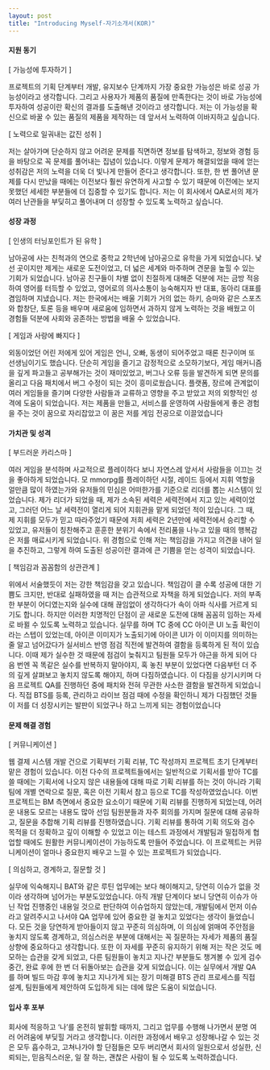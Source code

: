 ```yaml
---
layout: post
title: "Introducing Myself-자기소개서(KOR)"
---
```


#### 지원 동기


[ 가능성에 투자하기 ]

프로젝트의 기획 단계부터 개발, 유지보수 단계까지 가장 중요한 가능성은 바로 성공 가능성이라고 생각합니다.
그리고 사용자가 제품의 품질에 만족한다는 것이 바로 가능성에 투자하여 성공이란 확신의 결과를 도출해낸 것이라고 생각합니다.
저는 이 가능성을 확신으로 바꿀 수 있는 품질의 제품을 제작하는 데 앞서서 노력하여 이바지하고 싶습니다.


[ 노력으로 일궈내는 값진 성취 ]

저는 살아가며 단순하지 않고 어려운 문제를 직면하면 정보를 탐색하고, 정보와 경험 등을 바탕으로 꼭 문제를 풀어내는 집념이 있습니다.
이렇게 문제가 해결되었을 때에 얻는 성취감은 저의 노력을 더욱 더 빛나게 만들어 준다고 생각합니다.
또한, 한 번 풀어낸 문제를 다시 만났을 때에는 이전보다 훨씬 유연하게 사고할 수 있기 때문에 이전에는 보지 못했던 세세한 부분들에 더 집중할 수 있기도 합니다.
저는 이 회사에서 QA로서의 제가 여러 난관들을 부딪히고 풀어내며 더 성장할 수 있도록 노력하고 싶습니다.

#### 성장 과정


[ 인생의 터닝포인트가 된 유학 ]

남아공에 사는 친척과의 연으로 중학교 2학년에 남아공으로 유학을 가게 되었습니다.
낯선 곳이지만 제게는 새로운 도전이었고, 더 넓은 세계와 마주하며 견문을 높힐 수 있는 기회가 되었습니다.
남아공 친구들이 차별 없이 친절하게 대해준 덕분에 저는 금방 적응하여 영어를 터득할 수 있었고, 영어로의 의사소통이 능숙해지자 반 대표, 동아리 대표를 겸임하며 지냈습니다.
저는 한국에서는 배울 기회가 거의 없는 하키, 승마와 같은 스포츠와 합창단, 토론 등을 배우며 새로움에 임하면서 과하지 않게 노력하는 것을 배웠고 이 경험들 덕분에 사회와 공존하는 방법을 배울 수 있었습니다.


[ 게임과 사랑에 빠지다 ]

외동이었던 어린 저에게 있어 게임은 언니, 오빠, 동생이 되어주었고 때론 친구이며 또 선생님이기도 했습니다.
단순히 게임을 즐기고 감정적으로 소모하기보다, 게임 매커니즘을 깊게 파고들고 공부해가는 것이 재미있었고, 버그나 오류 등을 발견하게 되면 문의를 올리고 다음 패치에서 버그 수정이 되는 것이 흥미로웠습니다.
플랫폼, 장르에 관계없이 여러 게임들을 즐기며 다양한 사람들과 교류하고 영향을 주고 받았고 저의 외향적인 성격에 도움이 되었습니다.
저는 제품을 만들고, 서비스를 운영하여 사람들에게 좋은 경험을 주는 것이 꿈으로 자리잡았고 이 꿈은 저를 게임 전공으로 이끌었습니다


#### 가치관 및 성격


[ 부드러운 카리스마 ]

여러 게임을 분석하며 사교적으로 플레이하다 보니 자연스레 앞서서 사람들을 이끄는 것을 좋아하게 되었습니다.
모 mmorpg를 플레이하던 시절, 레이드 등에서 지휘 역할을 얼만큼 많이 하였는가와 유저들의 민심은 어떠한가를 기준으로 리더를 뽑는 시스템이 있었습니다.
제가 리더가 되었을 때, 제가 소속된 세력은 세력전에서 지고 있는 세력이었고, 그러던 어느 날 세력전이 열리게 되어 지휘관을 맡게 되었던 적이 있습니다.
그 때, 제 지휘를 모두가 믿고 따라주었기 때문에 저희 세력은 2년만에 세력전에서 승리할 수 있었고, 유저들이 칭찬해주고 훈훈한 분위기 속에서 전리품을 나누고 있을 때의 행복감은 저를 매료시키게 되었습니다.
위 경험으로 인해 저는 책임감을 가지고 의견을 내어 일을 추진하고, 그렇게 하여 도출된 성공이란 결과에 큰 기쁨을 얻는 성격이 되었습니다.


[ 책임감과 꼼꼼함의 상관관계 ]

위에서 서술했듯이 저는 강한 책임감을 갖고 있습니다.
책임감이 클 수록 성공에 대한 기쁨도 크지만, 반대로 실패하였을 때 저는 습관적으로 자책을 하게 되었습니다.
저의 부족한 부분이 어디였는지와 실수에 대해 끊임없이 생각하다가 속이 아파 식사를 거르게 되기도 합니다.
하지만 이러한 치명적인 단점이 곧 새로운 도전에 대해 꼼꼼히 임하는 자세로 바뀔 수 있도록 노력하고 있습니다.
실무를 하며 TC 중에 CC 아이콘 UI 노출 확인이라는 스텝이 있었는데, 아이콘 이미지가 노출되기에 아이콘 UI가 이 이미지를 의미하는 줄 알고 넘어갔다가 실서비스 반영 점검 직전에 발견하여 결함을 등록하게 된 적이 있습니다.
이때 제가 실수한 것 때문에 점검이 늦춰지고 팀원들 모두가 야근을 하게 되어 다음 번엔 꼭 똑같은 실수를 반복하지 말아야지, 혹 놓친 부분이 있었다면 다음부턴 더 주의 깊게 살펴보고 놓치지 않도록 해야지, 하며 다짐하였습니다.
이 다짐을 상기시키며 다음 프로젝트 QA를 진행하던 중에 패치와 전혀 무관한 사소한 결함을 발견하게 되었습니다.
직접 BTS를 등록, 관리하고 라이브 점검 때에 수정을 확인하니 제가 다짐했던 것들이 저를 더 성장시키는 발판이 되었구나 하고 느끼게 되는 경험이었습니다


#### 문제 해결 경험


[ 커뮤니케이션 ]

웹 결제 시스템 개발 건으로 기획부터 기획 리뷰, TC 작성까지 프로젝트 초기 단계부터 맡은 경험이 있습니다.
이전 다수의 프로젝트들에서는 일반적으로 기획서를 받아 TC를 쓸 때에는 기획서에 나오지 않은 내용들에 대해 따로 기획 리뷰를 하는 것이 아니라 기획팀에 개별 연락으로 질문, 혹은 이전 기획서 참고 등으로 TC를 작성하였었습니다.
이번 프로젝트는 BM 측면에서 중요한 요소이기 때문에 기획 리뷰를 진행하게 되었는데, 어려운 내용도 모르는 내용도 많아 선임 팀원분들과 자주 회의를 가지며 질문에 대해 공유하고, 질문을 추합해 기획 리뷰를 진행하였습니다.
기획 리뷰를 통하여 기획 의도와 검수 목적을 더 정확하고 깊이 이해할 수 있었고 이는 테스트 과정에서 개발팀과 밀접하게 협업할 때에도 원활한 커뮤니케이션이 가능하도록 만들어 주었습니다.
이 프로젝트는 커뮤니케이션이 얼마나 중요한지 배우고 느낄 수 있는 프로젝트가 되었습니다.


[ 의심하고, 경계하고, 질문할 것 ]

실무에 익숙해지니 BAT와 같은 루틴 업무에는 보다 해이해지고, 당연히 이슈가 없을 것이라 생각하며 넘어가는 부분도있었습니다. 
아직 개발 단계이다 보니 당연히 이슈가 아닌 작업 진행중인 내용일 것으로 판단하여 이슈업하지 않았는데, 개발팀에서 먼저 이슈라고 알려주시고 나서야 QA 업무에 있어 중요한 걸 놓치고 있었다는 생각이 들었습니다.
모든 것을 당연하게 받아들이지 않고 꾸준히 의심하며, 이 의심에 얽매여 주안점을 놓치지 않도록 경계하고, 의심스러운 부분에 대해서는 꼭 질문하는 자세가 제품의 품질 상향에 중요하다고 생각합니다.
또한 이 자세를 꾸준히 유지하기 위해 저는 작은 것도 메모하는 습관을 갖게 되었고, 다른 팀원들이 놓치고 지나간 부분들도 챙겨볼 수 있게 검수 중간, 완료 후에 한 번 더 뒤돌아보는 습관을 갖게 되었습니다.
이는 실무에서 개발 QA를 하며 빌드 마감 후에 놓치고 지나가게 되는 장기 미해결 BTS 관리 프로세스를 직접 설계, 팀원들에게 제안하여 도입하게 되는 데에 많은 도움이 되었습니다.


#### 입사 후 포부


회사에 적응하고 ‘나’를 온전히 발휘할 때까지, 그리고 업무를 수행해 나가면서 분명 여러 어려움에 부딪힐 거라고 생각합니다.
이러한 과정에서 배우고 성장해나갈 수 있는 것은 모두 흡수하고, 고쳐나가야 할 단점들은 모두 버리면서 회사의 일원으로서 성실한, 신뢰되는, 믿음직스러운, 일 잘 하는, 괜찮은 사람이 될 수 있도록 노력하겠습니다.

